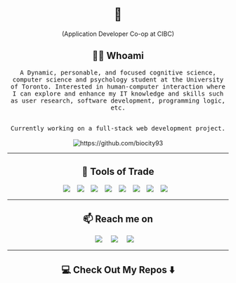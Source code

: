 <!--
**Ileriayo/ileriayo** is a ✨ _special_ ✨ repository because its `README.md` (this file) appears on your GitHub profile.
--->  

<h1 align="center"> 👋 </h1>
<!-- <div align="center">
  <img src="" alt="header"/>
</div> -->
<p align="center"> (Application Developer Co-op at CIBC)</p>

<h2 align="center"> 👨‍💻 Whoami</h2>
<p align="center">
  <samp>A Dynamic, personable, and focused cognitive science, computer science and psychology student at the University of Toronto. Interested in human-computer interaction where I can explore and enhance my IT knowledge and skills such as user research, software development, programming logic, etc.
  </samp>
  <br> <br>
  <p align="center">
  <samp>Currently working on a full-stack web development project.
  </samp>
  <br> <br>
  <img src="https://komarev.com/ghpvc/?username=biocity93" alt="https://github.com/biocity93" />
</p>

<hr>

<h2 align="center"> 🔭 Tools of Trade</h2>
<p align="center">
</p>
<p align="center">
  <img src="https://img.shields.io/badge/Python-3776AB?style=for-the-badge&logo=python&logoColor=white" />&nbsp;&nbsp;&nbsp;
  <img src="https://img.shields.io/badge/C-00599C?style=for-the-badge&logo=c&logoColor=white" />&nbsp;&nbsp;&nbsp;
  <img src="https://img.shields.io/badge/Java-ED8B00?style=for-the-badge&logo=java&logoColor=white" />&nbsp;&nbsp;&nbsp;
  <img src="https://img.shields.io/badge/JavaScript-F7DF1E?style=for-the-badge&logo=javascript&logoColor=black" />&nbsp;&nbsp;&nbsp;
  <img src="https://img.shields.io/badge/Bootstrap-563D7C?style=for-the-badge&logo=bootstrap&logoColor=white" />&nbsp;&nbsp;&nbsp;
  <img src="https://img.shields.io/badge/SQLite-07405E?style=for-the-badge&logo=sqlite&logoColor=white" />&nbsp;&nbsp;&nbsp;
  <img src="https://img.shields.io/badge/HTML5-E34F26?style=for-the-badge&logo=html5&logoColor=white" />&nbsp;&nbsp;&nbsp;
  <img src="https://img.shields.io/badge/CSS-239120?&style=for-the-badge&logo=css3&logoColor=white" />&nbsp;&nbsp;&nbsp;
  </p>

<hr>

<h2  align="center">📫 Reach me on</h2>
<p align="center">
  <a target="_blank"href="https://www.linkedin.com/in/jessecraso/"><img src="https://img.shields.io/badge/linkedin-%230077B5.svg?&style=for-the-badge&logo=linkedin&logoColor=white" /></a>&nbsp;&nbsp;&nbsp;&nbsp;
  <a target="_blank"href="https://www.jesseraso.com"><img src="https://img.shields.io/badge/website-000000?style=for-the-badge&logo=About.me&logoColor=white" /></a>&nbsp;&nbsp;&nbsp;&nbsp;
  <a href="mailto:jesse.raso@mail.utoronto.ca?subject=Hello%20Jesse,%20From%20Github"><img src="https://img.shields.io/badge/gmail-%23D14836.svg?&style=for-the-badge&logo=gmail&logoColor=white" /></a>&nbsp;&nbsp;&nbsp;&nbsp;
</p>

<hr>

<h2  align="center">💻 Check Out My Repos ⬇️ </h2>
